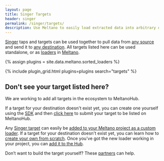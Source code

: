 ```yaml
---
layout: page
title: Singer Targets
header: singer
permalink: /singer/targets/
description: Use Meltano to easily load extracted data into arbitrary destinations (databases, SaaS APIs, and file formats) using Singer targets.
---
```


[Singer](https://www.singer.io/) taps and targets can be used together to pull data from [any source](https://hub.meltano.com/singer/taps/) and send it to [any destination](https://hub.meltano.com/singer/targets/).
All targets listed here can be used standalone, or as [loaders](https://hub.meltano.com/loaders/) in [Meltano](https://meltano.com/).

{% assign plugins = site.data.meltano.sorted_loaders %}

{% include plugin_grid.html plugins=plugins search="targets" %}

## Don't see your target listed here?

We are working to add all targets in the ecosystem to MeltanoHub.

If a target for your destination doesn't exist yet, you can
create one yourself using the
[SDK](https://sdk.meltano.com) and then [click here](https://github.com/meltano/hub/issues/new) to submit
your target to be listed on MeltanoHub. 

Any [Singer target](/singer/targets) can easily be [added to your Meltano project as a custom loader](https://docs.meltano.com/plugin-management.html#custom-plugins).
If a target for your destination doesn't exist yet, you can learn how to [create your own from scratch](https://github.com/singer-io/getting-started/blob/master/docs/RUNNING_AND_DEVELOPING.md#developing-a-target). Once you've got the new loader working in your project, you can
[add it to the Hub](https://github.com/meltano/hub/tree/main/_data/meltano/loaders).

Don’t want to build the target yourself? These
[partners](https://meltano.com/partners/) can help.
